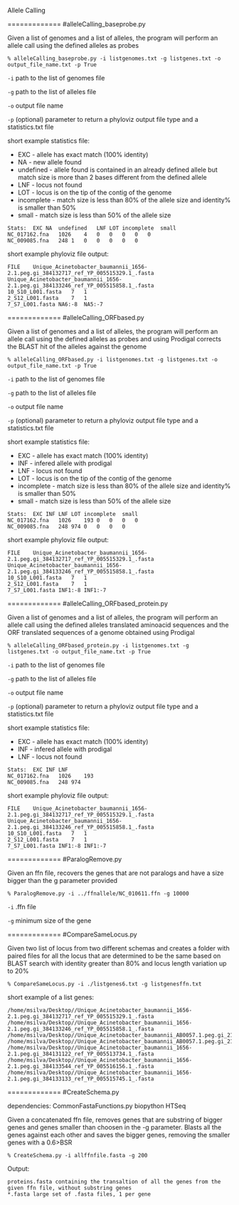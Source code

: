 Allele Calling

=============
#alleleCalling_baseprobe.py

Given a list of genomes and a list of alleles, the program will perform an allele call using the defined alleles as probes

	% alleleCalling_baseprobe.py -i listgenomes.txt -g listgenes.txt -o output_file_name.txt -p True
	
`-i` path to the list of genomes file

`-g` path to the list of alleles file

`-o` output file name

`-p` (optional) parameter to return a phyloviz output file type and a statistics.txt file

short example statistics file:

* EXC - allele has exact match (100% identity)
* NA - new allele found
* undefined - allele found is contained in an already defined allele but match size is more than 2 bases different from the defined allele
* LNF - locus not found
* LOT - locus is on the tip of the contig of the genome
* incomplete - match size is less than 80% of the allele size and identity% is smaller than 50%
* small - match size is less than 50% of the allele size
```
Stats:	EXC	NA	undefined	LNF	LOT	incomplete	small
NC_017162.fna	1026	4	0	0	0	0	0	
NC_009085.fna	248	1	0	0	0	0	0	

```
short example phyloviz file output:
```
FILE	Unique_Acinetobacter_baumannii_1656-2.1.peg.gi_384132717_ref_YP_005515329.1_.fasta	Unique_Acinetobacter_baumannii_1656-2.1.peg.gi_384133246_ref_YP_005515858.1_.fasta
10_S10_L001.fasta	7	1
2_S12_L001.fasta	7	1
7_S7_L001.fasta	NA6:-8	NA5:-7
```
=============
#alleleCalling_ORFbased.py

Given a list of genomes and a list of alleles, the program will perform an allele call using the defined alleles as probes and using Prodigal corrects the BLAST hit of the alleles against the genome

	% alleleCalling_ORFbased.py -i listgenomes.txt -g listgenes.txt -o output_file_name.txt -p True
	
`-i` path to the list of genomes file

`-g` path to the list of alleles file

`-o` output file name

`-p` (optional) parameter to return a phyloviz output file type and a statistics.txt file

short example statistics file:

* EXC - allele has exact match (100% identity)
* INF - infered allele with prodigal
* LNF - locus not found
* LOT - locus is on the tip of the contig of the genome
* incomplete - match size is less than 80% of the allele size and identity% is smaller than 50%
* small - match size is less than 50% of the allele size
```
Stats:	EXC	INF	LNF	LOT	incomplete	small
NC_017162.fna	1026	193	0	0	0	0	
NC_009085.fna	248	974	0	0	0	0	

```
short example phyloviz file output:
```
FILE	Unique_Acinetobacter_baumannii_1656-2.1.peg.gi_384132717_ref_YP_005515329.1_.fasta	Unique_Acinetobacter_baumannii_1656-2.1.peg.gi_384133246_ref_YP_005515858.1_.fasta
10_S10_L001.fasta	7	1
2_S12_L001.fasta	7	1
7_S7_L001.fasta	INF1:-8	INF1:-7
```
=============
#alleleCalling_ORFbased_protein.py

Given a list of genomes and a list of alleles, the program will perform an allele call using the defined alleles translated aminoacid sequences and the ORF translated sequences of a genome obtained using Prodigal

	% alleleCalling_ORFbased_protein.py -i listgenomes.txt -g listgenes.txt -o output_file_name.txt -p True
	
`-i` path to the list of genomes file

`-g` path to the list of alleles file

`-o` output file name

`-p` (optional) parameter to return a phyloviz output file type and a statistics.txt file

short example statistics file:

* EXC - allele has exact match (100% identity)
* INF - infered allele with prodigal
* LNF - locus not found
```
Stats:	EXC	INF	LNF
NC_017162.fna	1026	193	
NC_009085.fna	248	974	

```
short example phyloviz file output:
```
FILE	Unique_Acinetobacter_baumannii_1656-2.1.peg.gi_384132717_ref_YP_005515329.1_.fasta	Unique_Acinetobacter_baumannii_1656-2.1.peg.gi_384133246_ref_YP_005515858.1_.fasta
10_S10_L001.fasta	7	1
2_S12_L001.fasta	7	1
7_S7_L001.fasta	INF1:-8	INF1:-7
```

=============
#ParalogRemove.py

Given an ffn file, recovers the genes that are not paralogs and have a size bigger than the g parameter provided

	% ParalogRemove.py -i ../ffnallele/NC_010611.ffn -g 10000
	
`-i` .ffn file

`-g` minimum size of the gene

=============
#CompareSameLocus.py

Given two list of locus from two different schemas and creates a folder with paired files for all the locus that are determined to be the same based on BLAST search with identity greater than 80% and locus length variation up to 20%
	
	% CompareSameLocus.py -i ./listgenes6.txt -g listgenesffn.txt

short example of a list genes:
```
/home/msilva/Desktop//Unique_Acinetobacter_baumannii_1656-2.1.peg.gi_384132717_ref_YP_005515329.1_.fasta
/home/msilva/Desktop//Unique_Acinetobacter_baumannii_1656-2.1.peg.gi_384133246_ref_YP_005515858.1_.fasta
/home/msilva/Desktop//Unique_Acinetobacter_baumannii_AB0057.1.peg.gi_213158168_ref_YP_002320219.1_.fasta
/home/msilva/Desktop//Unique_Acinetobacter_baumannii_AB0057.1.peg.gi_213156045_ref_YP_002318090.1_.fasta
/home/msilva/Desktop//Unique_Acinetobacter_baumannii_1656-2.1.peg.gi_384131122_ref_YP_005513734.1_.fasta
/home/msilva/Desktop//Unique_Acinetobacter_baumannii_1656-2.1.peg.gi_384133544_ref_YP_005516156.1_.fasta
/home/msilva/Desktop//Unique_Acinetobacter_baumannii_1656-2.1.peg.gi_384133133_ref_YP_005515745.1_.fasta
```

=============
#CreateSchema.py

dependencies:
CommonFastaFunctions.py
biopython
HTSeq

Given a concatenated ffn file, removes genes that are substring of bigger genes and genes smaller than choosen in the -g parameter. Blasts all the genes against each other and saves the bigger genes, removing the smaller genes with a 0.6>BSR

	% CreateSchema.py -i allffnfile.fasta -g 200
	
Output:
```
proteins.fasta containing the transaltion of all the genes from the given ffn file, without substring genes
*.fasta large set of .fasta files, 1 per gene
```
